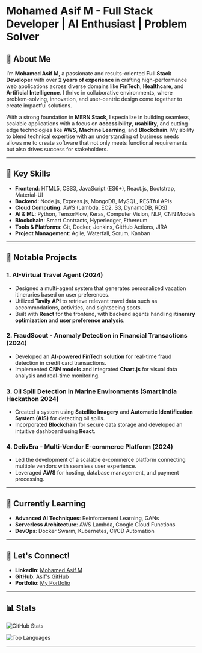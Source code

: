 # Mohamed Asif M - Full Stack Developer | AI Enthusiast | Problem Solver

## 👋 About Me

I’m **Mohamed Asif M**, a passionate and results-oriented **Full Stack Developer** with over **2 years of experience** in crafting high-performance web applications across diverse domains like **FinTech**, **Healthcare**, and **Artificial Intelligence**. I thrive in collaborative environments, where problem-solving, innovation, and user-centric design come together to create impactful solutions.

With a strong foundation in **MERN Stack**, I specialize in building seamless, scalable applications with a focus on **accessibility**, **usability**, and cutting-edge technologies like **AWS**, **Machine Learning**, and **Blockchain**. My ability to blend technical expertise with an understanding of business needs allows me to create software that not only meets functional requirements but also drives success for stakeholders.

---

## 💼 Key Skills

- **Frontend**: HTML5, CSS3, JavaScript (ES6+), React.js, Bootstrap, Material-UI
- **Backend**: Node.js, Express.js, MongoDB, MySQL, RESTful APIs
- **Cloud Computing**: AWS (Lambda, EC2, S3, DynamoDB, RDS)
- **AI & ML**: Python, TensorFlow, Keras, Computer Vision, NLP, CNN Models
- **Blockchain**: Smart Contracts, Hyperledger, Ethereum
- **Tools & Platforms**: Git, Docker, Jenkins, GitHub Actions, JIRA
- **Project Management**: Agile, Waterfall, Scrum, Kanban

---

## 🚀 Notable Projects

### 1. **AI-Virtual Travel Agent** (2024)
- Designed a multi-agent system that generates personalized vacation itineraries based on user preferences.
- Utilized **Tavily API** to retrieve relevant travel data such as accommodations, activities, and sightseeing spots.
- Built with **React** for the frontend, with backend agents handling **itinerary optimization** and **user preference analysis**.
  
### 2. **FraudScout - Anomaly Detection in Financial Transactions** (2024)
- Developed an **AI-powered FinTech solution** for real-time fraud detection in credit card transactions.
- Implemented **CNN models** and integrated **Chart.js** for visual data analysis and real-time monitoring.

### 3. **Oil Spill Detection in Marine Environments** (Smart India Hackathon 2024)
- Created a system using **Satellite Imagery** and **Automatic Identification System (AIS)** for detecting oil spills.
- Incorporated **Blockchain** for secure data storage and developed an intuitive dashboard using **React**.

### 4. **DelivEra - Multi-Vendor E-commerce Platform** (2024)
- Led the development of a scalable e-commerce platform connecting multiple vendors with seamless user experience.
- Leveraged **AWS** for hosting, database management, and payment processing.

---

## 🌱 Currently Learning

- **Advanced AI Techniques**: Reinforcement Learning, GANs
- **Serverless Architecture**: AWS Lambda, Google Cloud Functions
- **DevOps**: Docker Swarm, Kubernetes, CI/CD Automation

---

## 🔗 Let's Connect!

- **LinkedIn**: [Mohamed Asif M](https://www.linkedin.com/in/mohamed-asif-m/)
- **GitHub**: [Asif's GitHub](https://github.com/asif-profile)
- **Portfolio**: [My Portfolio](https://myportfolio.com/asif)

---

## 📊 Stats

![GitHub Stats](https://github-readme-stats.vercel.app/api?username=asif-mp3&show_icons=true&theme=radical)

![Top Languages](https://github-readme-stats.vercel.app/api/top-langs/?username=asif-mp3&layout=compact&theme=radical)

---



